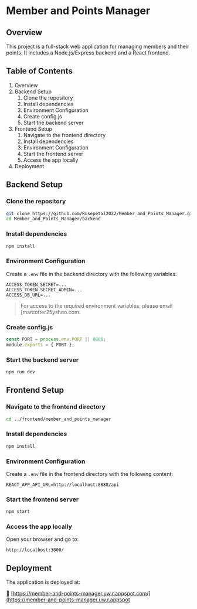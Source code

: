 # Member and Points Manager

## Overview

This project is a full-stack web application for managing members and their points. It includes a Node.js/Express backend and a React frontend.

## Table of Contents

1. Overview  
2. Backend Setup  
   1. Clone the repository  
   2. Install dependencies  
   3. Environment Configuration  
   4. Create config.js  
   5. Start the backend server  
3. Frontend Setup  
   1. Navigate to the frontend directory  
   2. Install dependencies  
   3. Environment Configuration  
   4. Start the frontend server  
   5. Access the app locally  
4. Deployment

## Backend Setup

### Clone the repository

```bash
git clone https://github.com/Rosepetal2022/Member_and_Points_Manager.git
cd Member_and_Points_Manager/backend
```

### Install dependencies

```bash
npm install
```

### Environment Configuration

Create a `.env` file in the backend directory with the following variables:

```
ACCESS_TOKEN_SECRET=...
ACCESS_TOKEN_SECRET_ADMIN=...
ACCESS_DB_URL=...
```

> For access to the required environment variables, please email [marcotter25yshoo.com.

### Create config.js

```js
const PORT = process.env.PORT || 8888;
module.exports = { PORT };
```

### Start the backend server

```bash
npm run dev
```

## Frontend Setup

### Navigate to the frontend directory

```bash
cd ../frontend/member_and_points_manager
```

### Install dependencies

```bash
npm install
```

### Environment Configuration

Create a `.env` file in the frontend directory with the following content:

```
REACT_APP_API_URL=http://localhost:8888/api
```

### Start the frontend server

```bash
npm start
```

### Access the app locally

Open your browser and go to:

```
http://localhost:3000/
```

## Deployment

The application is deployed at:

🔗 [https://member-and-points-manager.uw.r.appspot.com/](https://member-and-points-manager.uw.r.appspot
